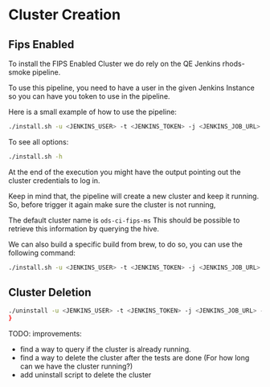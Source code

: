 # Cluster Creation

## Fips Enabled
To install the FIPS Enabled Cluster we do rely on  the QE Jenkins rhods-smoke pipeline.

To use this pipeline, you need to have a user in the given Jenkins Instance so you can have you token to use in the pipeline.

Here is a small example of how to use the pipeline:

```bash
./install.sh -u <JENKINS_USER> -t <JENKINS_TOKEN> -j <JENKINS_JOB_URL>
```

To see all options:
```bash
./install.sh -h
```
    
At the end of the execution you might have the output pointing out the cluster credentials to log in.

Keep in mind that, the pipeline will create a new cluster and keep it running.
So, before trigger it again make sure the cluster is not running, 

The default cluster name is `ods-ci-fips-ms`
This should be possible to retrieve this information by querying the hive.

We can also build a specific build from brew, to do so, you can use the following command:

```bash
./install.sh -u <JENKINS_USER> -t <JENKINS_TOKEN> -j <JENKINS_JOB_URL> -b <ODS_BUILD_URL>
```

## Cluster Deletion

```bash
./uninstall -u <JENKINS_USER> -t <JENKINS_TOKEN> -j <JENKINS_JOB_URL> -n <CLUSTER_NAME> -e <CLUSTER_CONSOLE_URL>
}
```

TODO: improvements:
- find a way to query if the cluster is already running.
- find a way to delete the cluster after the tests are done (For how long can we have the cluster running?)
- add uninstall script to delete the cluster
